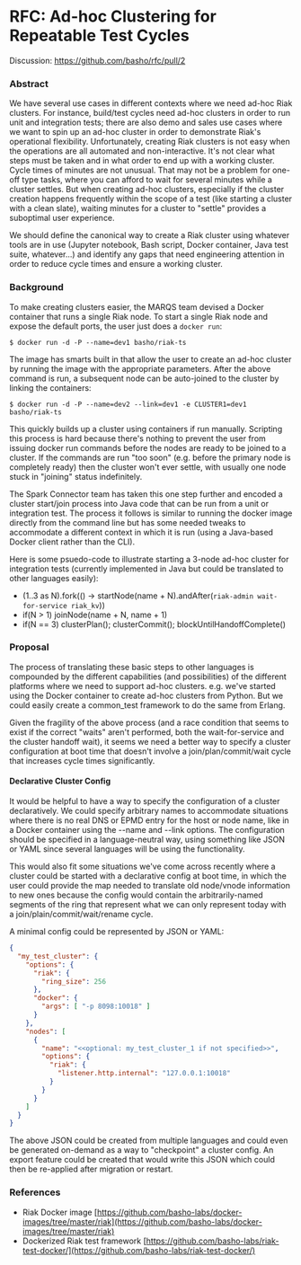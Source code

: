# RFC: Ad-hoc Clustering for Repeatable Test Cycles

Discussion: https://github.com/basho/rfc/pull/2

### Abstract

We have several use cases in different contexts where we need ad-hoc Riak clusters. For instance, build/test cycles need ad-hoc clusters in order to run unit and integration tests; there are also demo and sales use cases where we want to spin up an ad-hoc cluster in order to demonstrate Riak's operational flexibility. Unfortunately, creating Riak clusters is not easy when the operations are all automated and non-interactive. It's not clear what steps must be taken and in what order to end up with a working cluster. Cycle times of minutes are not unusual. That may not be a problem for one-off type tasks, where you can afford to wait for several minutes while a cluster settles. But when creating ad-hoc clusters, especially if the cluster creation happens frequently within the scope of a test (like starting a cluster with a clean slate), waiting minutes for a cluster to "settle" provides a suboptimal user experience.

We should define the canonical way to create a Riak cluster using whatever tools are in use (Jupyter notebook, Bash script, Docker container, Java test suite, whatever...) and identify any gaps that need engineering attention in order to reduce cycle times and ensure a working cluster.

### Background

To make creating clusters easier, the MARQS team devised a Docker container that runs a single Riak node. To start a single Riak node and expose the default ports, the user just does a `docker run`:

    $ docker run -d -P --name=dev1 basho/riak-ts

The image has smarts built in that allow the user to create an ad-hoc cluster by running the image with the appropriate parameters. After the above command is run, a subsequent node can be auto-joined to the cluster by linking the containers:

    $ docker run -d -P --name=dev2 --link=dev1 -e CLUSTER1=dev1 basho/riak-ts

This quickly builds up a cluster using containers if run manually. Scripting this process is hard because there's nothing to prevent the user from issuing docker run commands before the nodes are ready to be joined to a cluster. If the commands are run "too soon" (e.g. before the primary node is completely ready) then the cluster won't ever settle, with usually one node stuck in "joining" status indefinitely.

The Spark Connector team has taken this one step further and encoded a cluster start/join process into Java code that can be run from a unit or integration test. The process it follows is similar to running the docker image directly from the command line but has some needed tweaks to accommodate a different context in which it is run (using a Java-based Docker client rather than the CLI).

Here is some psuedo-code to illustrate starting a 3-node ad-hoc cluster for integration tests (currently implemented in Java but could be translated to other languages easily):

- (1..3 as N).fork(() -> startNode(name + N).andAfter(`riak-admin wait-for-service riak_kv`))
- if(N > 1) joinNode(name + N, name + 1)
- if(N == 3) clusterPlan(); clusterCommit(); blockUntilHandoffComplete()

### Proposal

The process of translating these basic steps to other languages is compounded by the different capabilities (and possibilities) of the different platforms where we need to support ad-hoc clusters. e.g. we've started using the Docker container to create ad-hoc clusters from Python. But we could easily create a common_test framework to do the same from Erlang.

Given the fragility of the above process (and a race condition that seems to exist if the correct "waits" aren't performed, both the wait-for-service and the cluster handoff wait), it seems we need a better way to specify a cluster configuration at boot time that doesn't involve a join/plan/commit/wait cycle that increases cycle times significantly.

#### Declarative Cluster Config

It would be helpful to have a way to specify the configuration of a cluster declaratively. We could specify arbitrary names to accommodate situations where there is no real DNS or EPMD entry for the host or node name, like in a Docker container using the --name and --link options. The configuration should be specified in a language-neutral way, using something like JSON or YAML since several languages will be using the functionality.

This would also fit some situations we've come across recently where a cluster could be started with a declarative config at boot time, in which the user could provide the map needed to translate old node/vnode information to new ones because the config would contain the arbitrarily-named segments of the ring that represent what we can only represent today with a join/plain/commit/wait/rename cycle.

A minimal config could be represented by JSON or YAML:

```json
{
  "my_test_cluster": {
    "options": {
      "riak": {
        "ring_size": 256
      },
      "docker": {
        "args": [ "-p 8098:10018" ]
      }
    },
    "nodes": [
      {
        "name": "<<optional: my_test_cluster_1 if not specified>>",
        "options": {
          "riak": {
            "listener.http.internal": "127.0.0.1:10018"
          }
        }
      }
    ]
  }
}
```

The above JSON could be created from multiple languages and could even be generated on-demand as a way to "checkpoint" a cluster config. An export feature could be created that would write this JSON which could then be re-applied after migration or restart.

### References

- Riak Docker image [https://github.com/basho-labs/docker-images/tree/master/riak](https://github.com/basho-labs/docker-images/tree/master/riak)
- Dockerized Riak test framework [https://github.com/basho-labs/riak-test-docker/](https://github.com/basho-labs/riak-test-docker/)
